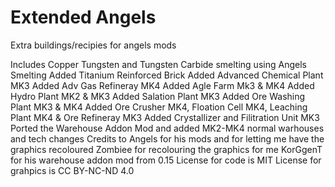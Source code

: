 # Extended Angels
Extra buildings/recipies for angels mods

Includes Copper Tungsten and Tungsten Carbide smelting using Angels Smelting
Added Titanium Reinforced Brick
Added Advanced Chemical Plant MK3
Added Adv Gas Refineray MK4
Added Agle Farm Mk3 & MK4
Added Hydro Plant MK2 & MK3
Added Salation Plant MK3
Added Ore Washing Plant MK3 & MK4
Added Ore Crusher MK4, Floation Cell MK4, Leaching Plant MK4 & Ore Refineray MK3
Added Crystallizer and Filitration Unit MK3
Ported the Warehouse Addon Mod and added MK2-MK4 normal warhouses and tech changes
Credits to Angels for his mods and for letting me have the graphics recoloured
Zombiee for recolouring the graphics for me
KorGgenT for his warehouse addon mod from 0.15
License for code is MIT
License for grahpics is CC BY-NC-ND 4.0
